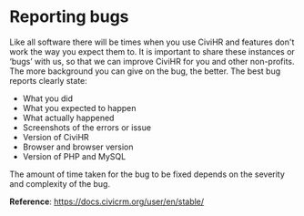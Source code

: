Reporting bugs
==========

Like all software there will be times when you use CiviHR and features don't work the way you expect them to. It is important to share these instances or ‘bugs’ with us, so that we can improve CiviHR for you and other non-profits. The more background you can give on the bug, the better. The best bug reports clearly state:
-   What you did
-   What you expected to happen
-   What actually happened
-   Screenshots of the errors or issue
-   Version of CiviHR
-   Browser and browser version
-   Version of PHP and MySQL

The amount of time taken for the bug to be fixed depends on the severity and complexity of the bug. 

**Reference**: https://docs.civicrm.org/user/en/stable/